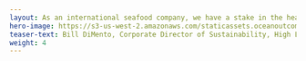 ```yaml
---
layout: As an international seafood company, we have a stake in the health of global fisheries. O2 helps us develop strategies to work with local seafood suppliers and fisheries to make practical, on-the-water improvements.
hero-image: https://s3-us-west-2.amazonaws.com/staticassets.oceanoutcomes.org/hero+photos/hokkaidosuccesshero.jpg
teaser-text: Bill DiMento, Corporate Director of Sustainability, High Liner Foods
weight: 4
---
```

